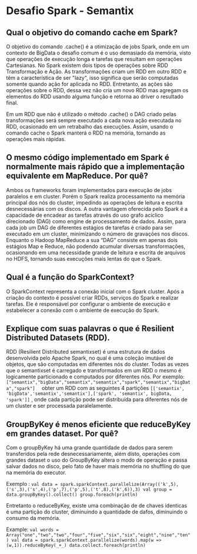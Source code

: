 # Desafio Spark - Semantix

## Qual o objetivo do comando cache em Spark?

O objetivo do comando .cache() é a otimização de jobs Spark, onde em um contexto de BigData o desafio comum é o uso demasiado da memória, visto que operações de execução longa e tarefas que resultam em operações Cartesianas.  No Spark existem dois tipos de operações sobre RDD Transformação e Ação. As transformações criam um RDD em outro RDD e têm a característica de ser "lazy", isso significa que serão computadas somente quando ação for aplicada no RDD. Entretanto, as ações são operações sobre o RDD, dessa vez não cria um novo  RDD mas agregam os elementos do RDD  usando alguma função e retorna ao driver o resultado final. 

Em um  RDD que não é utilizado o método .cache() o DAG criado pelas transformações será sempre executado a cada nova ação executada no RDD, ocasionado em um retrabalho das execuções. Assim, usando o comando cache o Spark manterá o RDD na memória, tornando as operações mais rápidas.

## O mesmo código implementado em Spark é normalmente mais rápido que a implementação equivalente em MapReduce. Por quê?

Ambos os frameworks foram implementados para execução de jobs paralelos e em cluster. Porém o Spark realiza processamento na memória principal dos nós do cluster, impedindo as operações de leitura e escrita desnecessárias com os discos. A outra vantagem oferecida pelo Spark é a capacidade de encadear as tarefas através do uso grafo acíclico direcionado (DAG) como engine de processamento de dados. Assim, para cada job um DAG de diferentes estágios de tarefas é criado para ser executado em um cluster, minimizando o número de gravações nos discos. Enquanto o Hadoop MapReduce a sua “DAG” consiste em apenas dois estágios Map e Reduce, não podendo acumular diversas transformações, ocasionando em uma necessidade grande de leitura e escrita de arquivos no HDFS, tornando suas execuções mais lentas do que o Spark.

## Qual é a função do SparkContext?

O SparkContext representa a conexão inicial com o Spark cluster. Após a criação do contexto é possível criar RDDs, serviços do Spark e realizar tarefas. Ele é responsável por configurar o ambiente de execução e estabelecer a conexão com o ambiente de execução do Spark.

## Explique com suas palavras o que é Resilient Distributed Datasets (RDD).

RDD (Resilient Distributed semantixset)  é uma estrutura de dados desenvolvida pelo Apache Spark, no qual é uma coleção imutável  de objetos, que são computadas em diferentes nós do cluster. Todas as vezes que o semantixset é carregado e transformados em um RDD o mesmo é logicamente particionado e computados por diferentes nós. Por exemplo: ``["semantix","bigData","semantix","semantix","spark","semantix","bigData","spark"]  `` obter um RDD com as seguintes 4 partições ``[['semantix', 'bigData','semantix','semantix'],['spark', 'semantix', bigData, 'spark']]`` , onde cada partição pode ser distribuída para diferentes nós de um cluster e ser processada paralelamente.
 
## GroupByKey é menos eficiente que reduceByKey em grandes dataset. Por quê?

Com o groupByKey há uma grande quantidade de dados para serem transferidos pela rede desnecessariamente, além disto, operações com grandes dataset o uso do GroupByKey altera o modo de operação e passa salvar dados no disco, pelo fato de haver mais memória no shuffling do que na memória do executor.

Exemplo :
``val data = spark.sparkContext.parallelize(Array(('k',5),('s',3),('s',4),('p',7),('p',5),('t',8),('k',6)),3)
val group = data.groupByKey().collect()
group.foreach(println)`` 

Entretanto o reduceByKey, existe uma combinação de de chaves identicas é uma partição do cluster, diminuindo a quantidade de dafos, diminuindo o consumo da memória.

Example:
``val words = Array("one","two","two","four","five","six","six","eight","nine","ten")
val data = spark.sparkContext.parallelize(words).map(w => (w,1)).reduceByKey(_+_)
data.collect.foreach(println)
``






